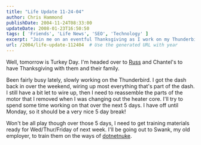 ```yaml
---
title: "Life Update 11-24-04"
author: Chris Hammond
publishDate: 2004-11-24T08:33:00
updateDate: 2008-01-23T16:50:50
tags: [ 'Friends', 'Life News', 'SEO', 'Technology' ]
excerpt: "Join me on an eventful Thanksgiving as I work on my Thunderbird project and prepare for a training session at my previous workplace, Swank."
url: /2004/life-update-112404  # Use the generated URL with year
---
```

<P>Well, tomorrow is Turkey Day. I'm headed over to <A href="https://www.russ3.com"><A title=russ href="https://www.russ3.com/" target=_blank>Russ</A></A> and Chantel's to have Thanksgiving with them and their family.</P> <P>Been fairly busy lately, slowly working on the Thunderbird. I got the dash back in over the weekend, wiring up most everything that's part of the dash. I still have a bit let to wire up, then I need to reassemble the parts of the motor that I removed when I was changing out the heater core. I'll try to spend some time working on that over the next 5 days. I have off until Monday, so it should be a very nice 5 day break!</P> <P>Won't be all play though over those 5 days, I need to get training materials ready for Wed/Thur/Friday of next week. I'll be going out to Swank, my old employer, to train them on the ways of <A title=DotNetNuke.com href="https://www.dotnetnuke.com/" target=_blank>dotnetnuke</A>.</P>

